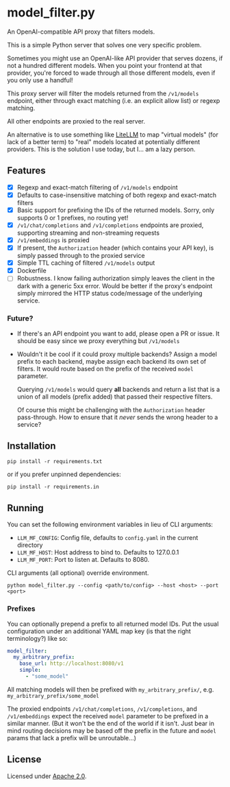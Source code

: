 # model_filter.py

An OpenAI-compatible API proxy that filters models.

This is a simple Python server that solves one very specific problem.

Sometimes you might use an OpenAI-like API provider that serves dozens, if not a hundred different models. When you point your frontend at that provider, you're forced to wade through all those different models, even if you only use a handful!

This proxy server will filter the models returned from the `/v1/models` endpoint, either through exact matching (i.e. an explicit allow list) or regexp matching.

All other endpoints are proxied to the real server.

An alternative is to use something like [LiteLLM](https://github.com/BerriAI/litellm) to map "virtual models" (for lack of a better term) to "real" models located at potentially different providers. This is the solution I use today, but I... am a lazy person.

## Features

* [x] Regexp and exact-match filtering of `/v1/models` endpoint
* [x] Defaults to case-insensitive matching of both regexp and exact-match filters
* [x] Basic support for prefixing the IDs of the returned models. Sorry, only supports 0 or 1 prefixes, no routing yet!
* [x] `/v1/chat/completions` and `/v1/completions` endpoints are proxied, supporting streaming and non-streaming requests
* [x] `/v1/embeddings` is proxied
* [x] If present, the `Authorization` header (which contains your API key), is simply passed through to the proxied service
* [x] Simple TTL caching of filtered `/v1/models` output
* [x] Dockerfile
* [ ] Robustness. I know failing authorization simply leaves the client in the dark with a generic 5xx error. Would be better if the proxy's endpoint simply mirrored the HTTP status code/message of the underlying service.

### Future?

* If there's an API endpoint you want to add, please open a PR or issue. It should be easy since we proxy everything but `/v1/models`

* Wouldn't it be cool if it could proxy multiple backends? Assign a model prefix to each backend, maybe assign each backend its own set of filters. It would route based on the prefix of the received `model` parameter.

   Querying `/v1/models` would query **all** backends and return a list that is a union of all models (prefix added) that passed their respective filters.

   Of course this might be challenging with the `Authorization` header pass-through. How to ensure that it *never* sends the wrong header to a service?

## Installation

    pip install -r requirements.txt

or if you prefer unpinned dependencies:

    pip install -r requirements.in

## Running

You can set the following environment variables in lieu of CLI arguments:

* `LLM_MF_CONFIG`: Config file, defaults to `config.yaml` in the current directory
* `LLM_MF_HOST`: Host address to bind to. Defaults to 127.0.0.1
* `LLM_MF_PORT`: Port to listen at. Defaults to 8080.

CLI arguments (all optional) override environment.

    python model_filter.py --config <path/to/config> --host <host> --port <port>

### Prefixes

You can optionally prepend a prefix to all returned model IDs. Put the usual configuration under an additional YAML map key (is that the right terminology?) like so:

```yaml
model_filter:
  my_arbitrary_prefix:
    base_url: http://localhost:8080/v1
    simple:
      - "some_model"
```

All matching models will then be prefixed with `my_arbitrary_prefix/`, e.g. `my_arbitrary_prefix/some_model`

The proxied endpoints `/v1/chat/completions`, `/v1/completions`, and `/v1/embeddings` expect the received `model` parameter to be prefixed in a similar manner. (But it won't be the end of the world if it isn't. Just bear in mind routing decisions may be based off the prefix in the future and `model` params that lack a prefix will be unroutable...)

## License

Licensed under [Apache 2.0](https://www.apache.org/licenses/LICENSE-2.0).
